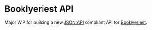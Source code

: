 # Booklyeriest API

Major WIP for building a new [JSON:API](https://jsonapi.org/format/) compliant API for [Booklyeriest](https://github.com/gargrave/booklyeriest).
